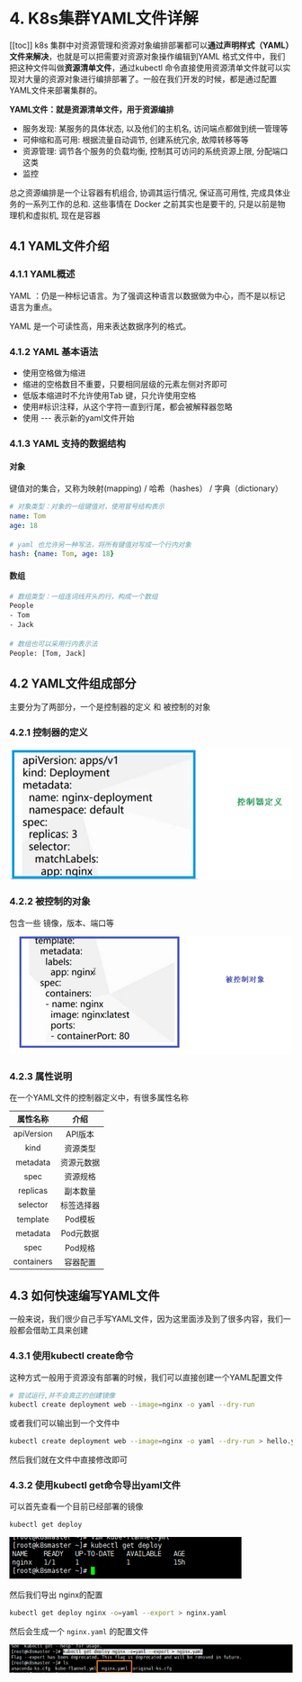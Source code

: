 # 4. K8s集群YAML文件详解
[[toc]]
k8s 集群中对资源管理和资源对象编排部署都可以**通过声明样式（YAML）文件来解决**，也就是可以把需要对资源对象操作编辑到YAML 格式文件中，我们把这种文件叫做**资源清单文件**，通过kubectl 命令直接使用资源清单文件就可以实现对大量的资源对象进行编排部署了。一般在我们开发的时候，都是通过配置YAML文件来部署集群的。

**YAML文件：就是资源清单文件，用于资源编排**

- 服务发现: 某服务的具体状态, 以及他们的主机名, 访问端点都做到统一管理等
- 可伸缩和高可用: 根据流量自动调节, 创建系统冗余, 故障转移等等
- 资源管理: 调节各个服务的负载均衡, 控制其可访问的系统资源上限, 分配端口这类
- 监控

总之资源编排是一个让容器有机组合, 协调其运行情况, 保证高可用性, 完成具体业务的一系列工作的总和. 这些事情在 Docker 之前其实也是要干的, 只是以前是物理机和虚拟机, 现在是容器

## 4.1 YAML文件介绍

### 4.1.1 YAML概述

YAML ：仍是一种标记语言。为了强调这种语言以数据做为中心，而不是以标记语言为重点。

YAML 是一个可读性高，用来表达数据序列的格式。

### 4.1.2 YAML 基本语法

* 使用空格做为缩进
* 缩进的空格数目不重要，只要相同层级的元素左侧对齐即可
* 低版本缩进时不允许使用Tab 键，只允许使用空格
* 使用#标识注释，从这个字符一直到行尾，都会被解释器忽略
* 使用 --- 表示新的yaml文件开始

### 4.1.3 YAML 支持的数据结构

#### 对象

键值对的集合，又称为映射(mapping) / 哈希（hashes） / 字典（dictionary）

```yaml
# 对象类型：对象的一组键值对，使用冒号结构表示
name: Tom
age: 18

# yaml 也允许另一种写法，将所有键值对写成一个行内对象
hash: {name: Tom, age: 18}
```

#### 数组

```bash
# 数组类型：一组连词线开头的行，构成一个数组
People
- Tom
- Jack

# 数组也可以采用行内表示法
People: [Tom, Jack]
```



## 4.2 YAML文件组成部分

主要分为了两部分，一个是控制器的定义 和 被控制的对象

### 4.2.1 控制器的定义

![image-20201114110444032](./images/image-20201114110444032.png)



### 4.2.2 被控制的对象

包含一些 镜像，版本、端口等

![image-20201114110600165](./images/image-20201114110600165.png)

### 4.2.3 属性说明

在一个YAML文件的控制器定义中，有很多属性名称

|  属性名称  |    介绍    |
| :--------: | :--------: |
| apiVersion |  API版本   |
|    kind    |  资源类型  |
|  metadata  | 资源元数据 |
|    spec    |  资源规格  |
|  replicas  |  副本数量  |
|  selector  | 标签选择器 |
|  template  |  Pod模板   |
|  metadata  | Pod元数据  |
|    spec    |  Pod规格   |
| containers |  容器配置  |



## 4.3 如何快速编写YAML文件

一般来说，我们很少自己手写YAML文件，因为这里面涉及到了很多内容，我们一般都会借助工具来创建

### 4.3.1 使用kubectl create命令

这种方式一般用于资源没有部署的时候，我们可以直接创建一个YAML配置文件

```bash
# 尝试运行,并不会真正的创建镜像
kubectl create deployment web --image=nginx -o yaml --dry-run
```

或者我们可以输出到一个文件中

```bash
kubectl create deployment web --image=nginx -o yaml --dry-run > hello.yaml
```

然后我们就在文件中直接修改即可

### 4.3.2 使用kubectl get命令导出yaml文件

可以首先查看一个目前已经部署的镜像

```bash
kubectl get deploy
```

![image-20201114113115649](./images/image-20201114113115649.png)

然后我们导出 nginx的配置

```bash
kubectl get deploy nginx -o=yaml --export > nginx.yaml
```

然后会生成一个 `nginx.yaml` 的配置文件

![image-20201114184538797](./images/image-20201114184538797.png)

